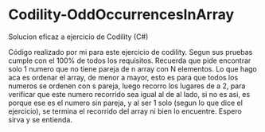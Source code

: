 # Codility-OddOccurrencesInArray
Solucion eficaz a ejercicio de Codility (C#)

Código realizado por mi para este ejercicio de codility. Segun sus pruebas cumple con el 100% de todos los requisitos.
Recuerda que pide encontrar solo 1 numero que no tiene pareja de n array con N elementos.
Lo que hago aca es ordenar el array, de menor a mayor, esto es para que todos los numeros se ordenen con s pareja, 
luego recorro los lugares de a 2, para verificar que este numero recorrido sea igual al de al lado, si no es asi, es porque 
ese es el numero sin pareja, y al ser 1 solo (segun lo que dice el ejercicio), se termina el recorrido del array ni bien
lo encuentre. Espero sirva y se entienda. 
